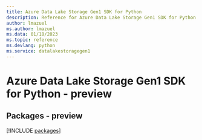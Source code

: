 ```yaml
---
title: Azure Data Lake Storage Gen1 SDK for Python
description: Reference for Azure Data Lake Storage Gen1 SDK for Python
author: lmazuel
ms.author: lmazuel
ms.data: 01/18/2023
ms.topic: reference
ms.devlang: python
ms.service: datalakestoragegen1
---
```

# Azure Data Lake Storage Gen1 SDK for Python - preview
## Packages - preview
[!INCLUDE [packages](data-lake-storage-gen1-index.md)]